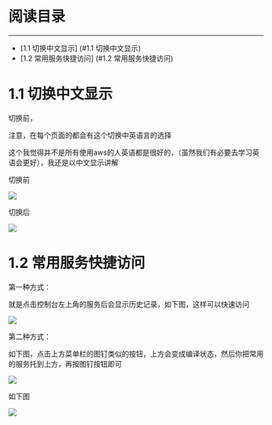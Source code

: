 
# 阅读目录 #

----------

- [1.1 切换中文显示] (#1.1 切换中文显示)
- [1.2 常用服务快捷访问] (#1.2 常用服务快捷访问)

# 1.1 切换中文显示 #

切换前，

注意，在每个页面的都会有这个切换中英语言的选择

这个我觉得并不是所有使用aws的人英语都是很好的，（虽然我们有必要去学习英语会更好），我还是以中文显示讲解

切换前

![](https://i.imgur.com/kRo48Fa.png)

切换后

![](https://i.imgur.com/YbSe5uC.png)


# 1.2 常用服务快捷访问 #

第一种方式：

就是点击控制台左上角的服务后会显示历史记录，如下图，这样可以快速访问

![](https://i.imgur.com/oaqlxBd.png)

第二种方式：

如下图，点击上方菜单栏的图钉类似的按钮，上方会变成编译状态，然后你把常用的服务托到上方，再按图钉按钮即可

![](https://i.imgur.com/12GS40e.png)

如下图

![](https://i.imgur.com/mIAewaL.png)































